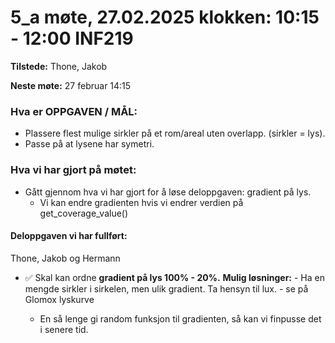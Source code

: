 #  5_a møte, 27.02.2025 klokken: 10:15 - 12:00 INF219
**Tilstede:** Thone, Jakob

**Neste møte:** 27 februar 14:15


### Hva er OPPGAVEN / MÅL:
* Plassere flest mulige sirkler på et rom/areal uten overlapp. (sirkler = lys).
* Passe på at lysene har symetri.


### Hva vi har gjort på møtet:
* Gått gjennom hva vi har gjort for å løse deloppgaven: gradient på lys.
    * Vi kan endre gradienten hvis vi endrer verdien på get_coverage_value()


#### Deloppgaven vi har fullført:
Thone, Jakob og Hermann
* ✅ Skal kan ordne **gradient på lys 100% - 20%.**
    **Mulig løsninger:**
        - Ha en mengde sirkler i sirkelen, men ulik gradient. Ta hensyn til lux. 
        - se på Glomox lyskurve

    * En så lenge gi random funksjon til gradienten, så kan vi finpusse det i senere tid.


